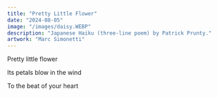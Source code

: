```yaml
---
title: "Pretty Little Flower"
date: "2024-08-05"
image: "/images/daisy.WEBP"
description: "Japanese Haiku (three-line poem) by Patrick Prunty."
artwork: "Marc Simonetti"
---
```


Pretty little flower

Its petals blow in the wind

To the beat of your heart